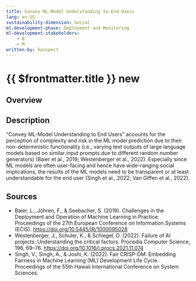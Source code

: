 ```yaml
---
title: Convey ML-Model Understanding to End Users
lang: en-US
sustainability-dimension: Social
ml-development-phase: Deployment and Monitoring
ml-development-stakeholders: 
    - B
    - M
written-by: havspect
---
```


<script setup>
import DPOverview from '../../components/DPOverview.vue'
</script>


# {{ $frontmatter.title }} <Badge type="tip">new</Badge>

## Overview
<DPOverview />

## Description
“Convey ML-Model Understanding to End Users” accounts for the perception of complexity and risk in the ML model prediction due to their non-deterministic functionality (i.e., varying text outputs of large language models based on similar input prompts due to different random number generators) (Baier et al., 2019; Westenberger et al., 2022). Especially since ML models are often user-facing and hence have wide-ranging social implications, the results of the ML models need to be transparent or at least understandable for the end user (Singh et al., 2022; Van Giffen et al., 2022). 

## Sources 
- Baier, L., Jöhren, F., & Seebacher, S. (2019). Challenges in the Deployment and Operation of Machine Learning in Practice. Proceedings of the 27th European Conference on Information Systems (ECIS). https://doi.org/10.5445/IR/1000095028
- Westenberger, J., Schuler, K., & Schlegel, D. (2022). Failure of AI projects: Understanding the critical factors. Procedia Computer Science, 196, 69–76. https://doi.org/10.1016/j.procs.2021.11.074
- Singh, V., Singh, A., & Joshi, K. (2022). Fair CRISP-DM: Embedding Fairness in Machine Learning (ML) Development Life Cycle. Proceedings of the 55th Hawaii International Conference on System Sciences.
